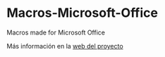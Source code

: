 # Macros-Microsoft-Office

Macros made for Microsoft Office

Más información en la [web del proyecto](https://juanluiscarrillo.github.io/Macros-Microsoft-Office/)
